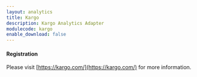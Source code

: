 ```yaml
---
layout: analytics
title: Kargo
description: Kargo Analytics Adapter
modulecode: kargo
enable_download: false
---
```


#### Registration

Please visit [https://kargo.com/](https://kargo.com/) for more information.


